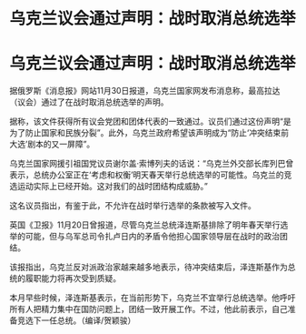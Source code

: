 # 乌克兰议会通过声明：战时取消总统选举

# 乌克兰议会通过声明：战时取消总统选举

据俄罗斯《消息报》网站11月30日报道，乌克兰国家网发布消息称，最高拉达（议会）通过了在战时取消总统选举的声明。

据称，该文件获得所有议会党团和团体代表的一致通过。议员们通过这份声明“是为了防止国家和民族分裂”。此外，乌克兰政府希望该声明成为“防止‘冲突结束前大选’剧本的又一屏障”。

乌克兰国家网援引祖国党议员谢尔盖·索博列夫的话说：“乌克兰外交部长库列巴曾表示，总统办公室正在‘考虑和权衡’明天春天举行总统选举的可能性。乌克兰的竞选运动实际上已经开始。这对我们的战时团结构成威胁。”

这名议员指出，有鉴于此，不允许在战时举行选举的条款被写入文件。

英国《卫报》11月20日曾报道，尽管乌克兰总统泽连斯基排除了明年春天举行选举的可能，但与乌军总司令扎卢日内的矛盾令他担心国家领导层在战时的政治团结。

该报指出，乌克兰反对派政治家越来越多地表示，待冲突结束后，泽连斯基作为总统的履职能力将再次受到质疑。

本月早些时候，泽连斯基表示，在当前形势下，乌克兰不宜举行总统选举。他呼吁所有人把精力集中在国防问题上，团结一致开展工作。不过，他此前表示，自己准备竞选下一任总统。（编译/贺颖骏）

